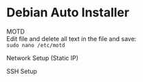# Debian Auto Installer

MOTD\
  Edit file and delete all text in the file and save:\
  `sudo nano /etc/motd`

Network Setup (Static IP)

SSH Setup
